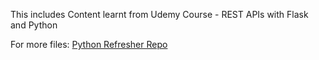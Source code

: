 This includes Content learnt from Udemy Course - REST APIs with Flask and Python

For more files:
[Python Refresher Repo](https://github.com/tecladocode/python-refresher)